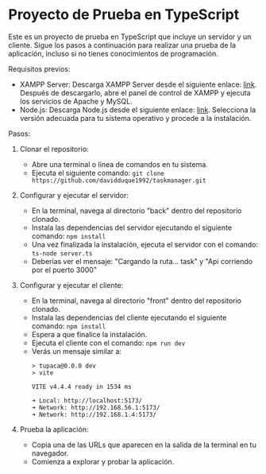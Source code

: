 # Proyecto de Prueba en TypeScript

Este es un proyecto de prueba en TypeScript que incluye un servidor y un cliente. Sigue los pasos a continuación para realizar una prueba de la aplicación, incluso si no tienes conocimientos de programación.

Requisitos previos:
- XAMPP Server: Descarga XAMPP Server desde el siguiente enlace: [link](https://www.apachefriends.org/download.html). Después de descargarlo, abre el panel de control de XAMPP y ejecuta los servicios de Apache y MySQL.
- Node.js: Descarga Node.js desde el siguiente enlace: [link](https://nodejs.org/en/download/). Selecciona la versión adecuada para tu sistema operativo y procede a la instalación.

Pasos:
1. Clonar el repositorio:
   - Abre una terminal o línea de comandos en tu sistema.
   - Ejecuta el siguiente comando: `git clone https://github.com/davidduque1992/taskmanager.git`

2. Configurar y ejecutar el servidor:
   - En la terminal, navega al directorio "back" dentro del repositorio clonado.
   - Instala las dependencias del servidor ejecutando el siguiente comando: `npm install`
   - Una vez finalizada la instalación, ejecuta el servidor con el comando: `ts-node server.ts`
   - Deberías ver el mensaje: "Cargando la ruta... task" y "Api corriendo por el puerto 3000"

3. Configurar y ejecutar el cliente:
   - En la terminal, navega al directorio "front" dentro del repositorio clonado.
   - Instala las dependencias del cliente ejecutando el siguiente comando: `npm install`
   - Espera a que finalice la instalación.
   - Ejecuta el cliente con el comando: `npm run dev`
   - Verás un mensaje similar a: 
     ```
     > tupaca@0.0.0 dev
     > vite

     VITE v4.4.4 ready in 1534 ms

     ➜ Local: http://localhost:5173/
     ➜ Network: http://192.168.56.1:5173/
     ➜ Network: http://192.168.1.4:5173/
     ```
4. Prueba la aplicación:
   - Copia una de las URLs que aparecen en la salida de la terminal en tu navegador.
   - Comienza a explorar y probar la aplicación.
